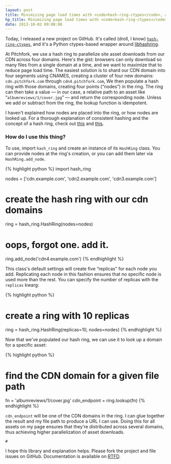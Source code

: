 ```yaml
---
layout: post
title: Minimizing page load times with <code>hash-ring-ctypes</code>, a fast Python hash ring
hp_title: Minimizing page load times with <code>hash-ring-ctypes</code>
date: 2013-10-02 09:00:00
---
```


Today, I released a new project on GitHub. It's called (droll, I know)
[`hash-ring-ctypes`](https://github.com/mattdennewitz/hash-ring-ctypes/),
and it's a Python ctypes-based wrapper around
[libhashring](https://github.com/chrismoos/hash-ring/).

At Pitchfork, we use a hash ring to parallelize site asset downloads
from our CDN across four domains. Here's the gist: browsers can only 
download so many files from a single domain at a time, and we want to maximize
that to reduce page load time. The easiest solution is to shard
our CDN domain into four segments using CNAMES, creating a cluster of four new domains:
`cdn.pitchfork.com` through `cdn4.pitchfork.com`,
We then populate a hash ring with those domains,
creating four points (&#8220;nodes&#8221;) in the ring.
The ring can then take a value &mdash; in our case, a relative path to an asset
like &#8220;`albumreviews/1/cover.jpg`&#8221; &mdash;
and return the corresponding node. Unless we add or subtract from the ring,
the lookup function is idempotent.

I haven't explained how nodes are placed into the ring,
or how nodes are looked up. For a thorough explanation
of consistent hashing and the concept of a hash ring, check out
[this](http://michaelnielsen.org/blog/consistent-hashing/)
and [this](http://www.martinbroadhurst.com/Consistent-Hash-Ring.html).

### How do I use this thing?

To use, import `hash_ring` and create an instance of its `HashRing` class.
You can provide nodes at the ring's creation, or you can add them later
via `HashRing.add_node`.

{% highlight python %}
import hash_ring

nodes = ['cdn.example.com', 'cdn2.example.com',
         'cdn3.example.com']

# create the hash ring with our cdn domains
ring = hash_ring.HashRing(nodes=nodes)

# oops, forgot one. add it.
ring.add_node('cdn4.example.com')
{% endhighlight %}

This class's default settings will create five &#8220;replicas&#8221; for each node
you add. Replicating each node in this fashion ensures that no specific node
is used more than the rest. You can specify the number of replicas
with the `replicas` kwarg:

{% highlight python %}
# create a ring with 10 replicas
ring = hash_ring.HashRing(replicas=10, nodes=nodes)
{% endhighlight %}

Now that we've populated our hash ring, we can use it to look up
a domain for a specific asset:

{% highlight python %}
# find the CDN domain for a given file path
fn = 'albumreviews/1/cover.jpg'
cdn_endpoint = ring.lookup(fn)
{% endhighlight %}

`cdn_endpoint` will be one of the CDN domains in the ring.
I can glue together the result and my file path to produce
a URL I can use. Doing this for all assets on my page
ensures that they're distributed across several domains,
thus achieving higher parallelization of asset downloads.

<code class="blip">&#35;</code>

I hope this library and explanation helps. Please fork the project
and file issues on GitHub. Documentation is available on
[RTFD](http://hash-ring-ctypes.readthedocs.org/en/latest/).
